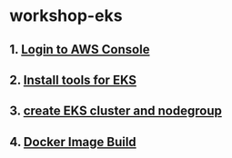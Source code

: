 # workshop-eks

## 1. [Login to AWS Console](login-to-aws-console.md)

## 2. [Install tools for EKS](install-tools-for-eks.md)

## 3. [create EKS cluster and nodegroup](create-eks-cluster-and-nodegroup.md)

## 4. [Docker Image Build](docker-image-build.md)
